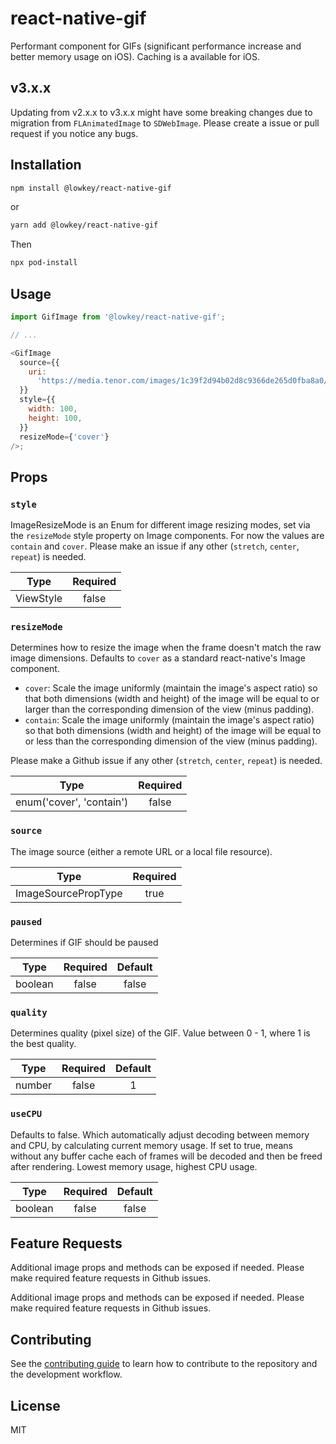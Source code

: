 # react-native-gif

Performant component for GIFs (significant performance increase and better memory usage on iOS). 
Caching is a available for iOS.

## v3.x.x

Updating from v2.x.x to v3.x.x might have some breaking changes due to migration from `FLAnimatedImage` to `SDWebImage`. Please create a issue or pull request if you notice any bugs.


## Installation

```sh
npm install @lowkey/react-native-gif
```

or

```sh
yarn add @lowkey/react-native-gif
```

Then 

```sh
npx pod-install
```

## Usage

```js
import GifImage from '@lowkey/react-native-gif';

// ...

<GifImage
  source={{
    uri:
      'https://media.tenor.com/images/1c39f2d94b02d8c9366de265d0fba8a0/tenor.gif',
  }}
  style={{
    width: 100,
    height: 100,
  }}
  resizeMode={'cover'}
/>;
```

## Props
### `style`
ImageResizeMode is an Enum for different image resizing modes, set via the `resizeMode` style property on Image components. For now the values are `contain` and `cover`. Please make an issue if any other (`stretch`, `center`, `repeat`) is needed.

| Type  | Required |
| ---------------- |:----------------:|
| ViewStyle      | false     |

### `resizeMode`
Determines how to resize the image when the frame doesn't match the raw image dimensions. Defaults to `cover` as a standard react-native's Image component.

* `cover`: Scale the image uniformly (maintain the image's aspect ratio) so that both dimensions (width and height) of the image will be equal to or larger than the corresponding dimension of the view (minus padding).
* `contain`: Scale the image uniformly (maintain the image's aspect ratio) so that both dimensions (width and height) of the image will be equal to or less than the corresponding dimension of the view (minus padding).

Please make a Github issue if any other (`stretch`, `center`, `repeat`) is needed.

| Type  | Required |
| ---------------- |:----------------:|
| enum('cover', 'contain')      | false     |

### `source`
The image source (either a remote URL or a local file resource).

| Type  | Required |
| ---------------- |:----------------:|
| ImageSourcePropType      | true     |

### `paused`
Determines if GIF should be paused

 | Type  | Required | Default |
 | ---------------- |:----------------:|:----------------:|
 | boolean      | false     |false     |

### `quality`
Determines quality (pixel size) of the GIF. Value between 0 - 1, where 1 is the best quality.

 | Type  | Required | Default |
 | ---------------- |:----------------:|:----------------:|
 | number      | false     |1     |

 ### `useCPU`
Defaults to false. Which automatically adjust decoding between memory and CPU, by calculating current memory usage.
If set to true, means without any buffer cache each of frames will be decoded and then be freed after rendering. Lowest memory usage, highest CPU usage.

 | Type  | Required | Default |
 | ---------------- |:----------------:|:----------------:|
 | boolean      | false     |false     |

## Feature Requests

Additional image props and methods can be exposed if needed. Please make required feature requests in Github issues.

Additional image props and methods can be exposed if needed. Please make required feature requests in Github issues.

## Contributing

See the [contributing guide](CONTRIBUTING.md) to learn how to contribute to the repository and the development workflow.

## License

MIT
